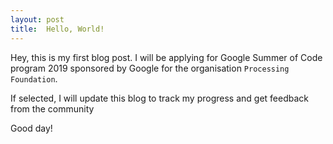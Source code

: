 ```yaml
---
layout:	post
title:  Hello, World!
---
```

Hey, this is my first blog post. I will be applying for Google Summer of Code program 2019 sponsored by Google for the organisation `Processing Foundation`.  

If selected, I will update this blog to track my progress and get feedback from the community

Good day!
